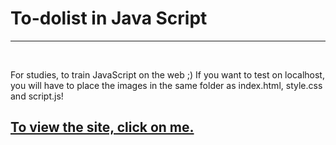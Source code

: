 <h1>To-dolist in Java Script</h1>
<hr><br>

<p>
For studies, to train JavaScript on the web ;)
If you want to test on localhost, you will have to place the images in the same folder as index.html, style.css and script.js!
</p>

 <h2><a href="https://voltzwrld.github.io/to-do-list-IN-JS/">To view the site, click on me.</a></h2>

<br>





